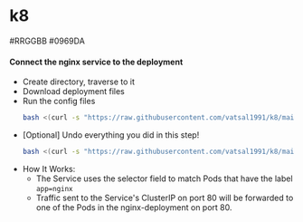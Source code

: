 # k8
#RRGGBB
#0969DA
#### Connect the nginx service to the deployment 
- Create directory, traverse to it
- Download deployment files
- Run the config files
  ```bash
  bash <(curl -s "https://raw.githubusercontent.com/vatsal1991/k8/main/create_depl_service.sh")
- [Optional] Undo everything you did in this step!
  ```bash
  bash <(curl -s "https://raw.githubusercontent.com/vatsal1991/k8/main/cleanup_create_depl_service.sh")
- How It Works:
  - The Service uses the selector field to match Pods that have the label `app=nginx`
  - Traffic sent to the Service's ClusterIP on port 80 will be forwarded to one of the Pods in the nginx-deployment on port 80.
